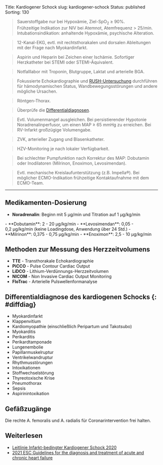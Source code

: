 Title: Kardiogener Schock
slug: kardiogener-schock
Status: published
Sorting: 130

> Sauerstoffgabe nur bei Hypoxämie, Ziel-SpO<sub>2</sub> ≥&nbsp;90%.<br>
> Frühzeitige Indikation zur NIV bei Atemnot, Atemfrequenz >&nbsp;25/min.<br>
> Intubationsindikation: anhaltende Hypoxämie, psychische Alteration.

> 12-Kanal-EKG, evtl. mit rechtsthorakalen und dorsalen Ableitungen mit der Frage nach Myokardinfarkt.

> Aspirin und Heparin bei Zeichen einer Ischämie. Sofortiger Herzkatheter bei STEMI oder STEMI-Äquivalent.

> Notfalllabor mit Troponin, Blutgruppe, Laktat und arterielle BGA.

> Fokussierte Echokardiographie und [RUSH-Untersuchung](hypotonie#RUSH) durchführen für hämodynamischen Status, Wandbewegungsstörungen und andere mögliche Ursachen.

> Röntgen-Thorax.

> Überprüfe die [Differentialdiagnosen](#diffdiag).

> Evtl. Volumenmangel ausgleichen. Bei persistierender Hypotonie Noradrenalinperfusor, um einen MAP ≥ 65&nbsp;mmHg zu erreichen. Bei RV-Infarkt großzügige Volumengabe.

> ZVK, arterieller Zugang und Blasenkatheter.

> HZV-Monitoring je nach lokaler Verfügbarkeit.

> Bei schlechter Pumpfunktion nach Korrektur des MAP: Dobutamin oder Inodilatoren (Milrinon, Enoximon, Levosimendan).

> Evtl. mechanische Kreislaufunterstützung (z.B. Impella&reg;).
> Bei möglicher ECMO-Indikation frühzeitige Kontaktaufnahme mit dem ECMO-Team.

------------------------------------------------------------

## Medikamenten-Dosierung

- **Noradrenalin**: Beginn mit 5&nbsp;µg/min und Titration auf <a class="doselink"
    data-substanz="Noradrenalin"
    data-dosierung="1">
    1&nbsp;µg/kg/min
</a>
- **Dobutamin**: <a class="doselink"
    data-substanz="Dobutamin"
    data-dosierung="2" data-dosierung2="20">
    2 - 20&nbsp;µg/kg/min
</a>
- **Levosimendan**: <a class="doselink"
    data-substanz="Levosimendan"
    data-dosierung="0.05" data-dosierung2="0.2">
    0,05 - 0,2&nbsp;µg/kg/min
</a> (keine Loadingdose, Anwendung über 24&nbsp;Std.)
- **Milrinon**: <a class="doselink"
    data-substanz="Milrinon"
    data-dosierung="0.375" data-dosierung2="0.75">
    0,375 - 0,75&nbsp;µg/kg/min
</a>
- **Enoximon**: <a class="doselink"
    data-substanz="Enoximon"
    data-dosierung="2.5" data-dosierung2="10">
    2,5 - 10&nbsp;µg/kg/min
</a>

## Methoden zur Messung des Herzzeitvolumens

- **TTE** - Transthorakale Echokardiographie
- **PiCCO** - Pulse Contour Cardiac Output
- **LiDCO** - Lithium-Verdünnungs-Herzzeitvolumen
- **NICOM** - Non Invasive Cardiac Output Monitoring
- **FloTrac** - Arterielle Pulswellenformanalyse

## Differentialdiagnose des kardiogenen Schocks {: #diffdiag}

- Myokardinfarkt
- Klappenvitium
- Kardiomyopathie (einschließlich Peripartum und Takotsubo)
- Myokarditis
- Perikarditis
- Perikardtamponade
- Lungenembolie
- Papillarmuskelruptur
- Ventrikelwandruptur
- Rhythmusstörungen
- Intoxikationen
- Stoffwechselstörung
- Thyreotoxische Krise
- Pneumothorax
- Sepsis
- Aspirinintoxikation

## Gefäßzugänge

Die rechte A. femoralis und A. radialis für Coronarintervention frei halten.

## Weiterlesen

- [Leitlinie Infarkt-bedingter Kardiogener Schock 2020](https://leitlinien.dgk.org/2020/s3-leitlinie-infarkt-bedingter-kardiogener-schock-diagnose-monitoring-und-therapie/)
- [2021 ESC Guidelines for the diagnosis and treatment of acute and chronic heart failure](https://www.escardio.org/Guidelines/Clinical-Practice-Guidelines/Acute-and-Chronic-Heart-Failure)
